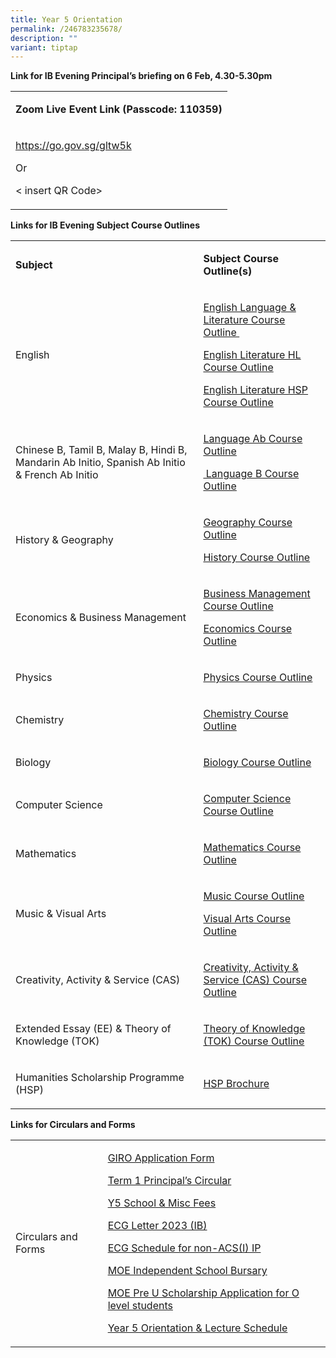 ```yaml
---
title: Year 5 Orientation
permalink: /246783235678/
description: ""
variant: tiptap
---
```

<p><strong>Link for IB Evening Principal’s briefing&nbsp;on 6 Feb, 4.30-5.30pm</strong>
</p>
<p></p>
<table>
    <tbody>
        <tr>
            <td rowspan="1" colspan="1">
                <p><strong>Zoom Live Event Link (Passcode: 110359)</strong>
                </p>
            </td>
        </tr>
        <tr>
            <td rowspan="1" colspan="1">
                <p><a href="https://go.gov.sg/gltw5k" rel="noopener noreferrer nofollow" target="_blank">https://go.gov.sg/gltw5k</a>
                </p>
                <p>Or</p>
                <p>&lt; insert QR Code&gt;</p>
            </td>
        </tr>
    </tbody>
</table>
<p></p>
<p><strong>Links for IB Evening Subject Course Outlines</strong>
</p>
<p></p>
<table>
    <tbody>
        <tr>
            <td rowspan="1" colspan="1">
                <p><strong>Subject</strong>
                </p>
            </td>
            <td rowspan="1" colspan="1">
                <p><strong>Subject Course Outline(s)</strong>
                </p>
            </td>
        </tr>
        <tr>
            <td rowspan="1" colspan="1">
                <p>English</p>
            </td>
            <td rowspan="1" colspan="1">
                <p><a href="https://www-acsindep-moe-edu-sg-admin.cwp.sg/wp-content/uploads/2023/01/Group-1-English-Language-Literature-Course-Outline-2023.pdf" rel="noopener noreferrer nofollow" target="_blank">English Language &amp; Literature Course Outline&nbsp;</a>
                </p>
                <p><a href="https://www-acsindep-moe-edu-sg-admin.cwp.sg/wp-content/uploads/2023/01/Group-1-English-Literature-HL-Course-Outline-2023.pdf" rel="noopener noreferrer nofollow" target="_blank">English Literature HL Course Outline</a>
                </p>
                <p><a href="https://www-acsindep-moe-edu-sg-admin.cwp.sg/wp-content/uploads/2023/01/Group-1-English-Literature-HSP-Course-Outline-2023.pdf" rel="noopener noreferrer nofollow" target="_blank">English Literature HSP Course Outline</a>
                </p>
            </td>
        </tr>
        <tr>
            <td rowspan="1" colspan="1">
                <p>Chinese B, Tamil B, Malay B, Hindi B, Mandarin Ab Initio, Spanish Ab Initio
                    &amp; French Ab Initio</p>
            </td>
            <td rowspan="1" colspan="1">
                <p><a href="https://www-acsindep-moe-edu-sg-admin.cwp.sg/wp-content/uploads/2023/01/Group-2-Language-Ab-Course-Outline-2023.pdf" rel="noopener noreferrer nofollow" target="_blank">Language Ab Course Outline</a>
                </p>
                <p><a href="https://www-acsindep-moe-edu-sg-admin.cwp.sg/wp-content/uploads/2023/01/Group-2-Language-B-Course-Outline-2023.pdf" rel="noopener noreferrer nofollow" target="_blank">&nbsp;Language B Course Outline</a>
                </p>
            </td>
        </tr>
        <tr>
            <td rowspan="1" colspan="1">
                <p>History &amp; Geography</p>
            </td>
            <td rowspan="1" colspan="1">
                <p><a href="https://www-acsindep-moe-edu-sg-admin.cwp.sg/wp-content/uploads/2023/01/Group-3-Geography-Course-Outline-2023.pdf" rel="noopener noreferrer nofollow" target="_blank">Geography Course Outline</a>
                </p>
                <p><a href="https://www-acsindep-moe-edu-sg-admin.cwp.sg/wp-content/uploads/2023/01/Group-3-History-Course-Outline-2023.pdf" rel="noopener noreferrer nofollow" target="_blank">History Course Outline</a>
                </p>
            </td>
        </tr>
        <tr>
            <td rowspan="1" colspan="1">
                <p>Economics &amp; Business Management</p>
            </td>
            <td rowspan="1" colspan="1">
                <p><a href="https://www-acsindep-moe-edu-sg-admin.cwp.sg/wp-content/uploads/2023/01/Group-3-Business-Management-Course-Outline-2023.pdf" rel="noopener noreferrer nofollow" target="_blank">Business Management Course Outline</a>
                </p>
                <p><a href="https://www-acsindep-moe-edu-sg-admin.cwp.sg/wp-content/uploads/2023/01/Group-3-Economics-Course-Outline-2023.pdf" rel="noopener noreferrer nofollow" target="_blank">Economics Course Outline</a>
                </p>
            </td>
        </tr>
        <tr>
            <td rowspan="1" colspan="1">
                <p>Physics</p>
            </td>
            <td rowspan="1" colspan="1">
                <p><a href="https://www-acsindep-moe-edu-sg-admin.cwp.sg/wp-content/uploads/2023/01/Group-4-Physics-Course-Outline-2023.pdf" rel="noopener noreferrer nofollow" target="_blank">Physics Course Outline</a>
                </p>
            </td>
        </tr>
        <tr>
            <td rowspan="1" colspan="1">
                <p>Chemistry</p>
            </td>
            <td rowspan="1" colspan="1">
                <p><a href="https://www-acsindep-moe-edu-sg-admin.cwp.sg/wp-content/uploads/2023/01/Group-4-Chemistry-Course-Outline-2023.pdf" rel="noopener noreferrer nofollow" target="_blank">Chemistry Course Outline</a>
                </p>
            </td>
        </tr>
        <tr>
            <td rowspan="1" colspan="1">
                <p>Biology</p>
            </td>
            <td rowspan="1" colspan="1">
                <p><a href="https://www-acsindep-moe-edu-sg-admin.cwp.sg/wp-content/uploads/2023/01/Group-4-Biology-Course-Outline-2023.pdf" rel="noopener noreferrer nofollow" target="_blank">Biology Course Outline</a>
                </p>
            </td>
        </tr>
        <tr>
            <td rowspan="1" colspan="1">
                <p>Computer Science</p>
            </td>
            <td rowspan="1" colspan="1">
                <p><a href="https://www-acsindep-moe-edu-sg-admin.cwp.sg/wp-content/uploads/2023/01/Group-4-Computer-Science-Course-Outline-2023.pdf" rel="noopener noreferrer nofollow" target="_blank">Computer Science Course Outline</a>
                </p>
            </td>
        </tr>
        <tr>
            <td rowspan="1" colspan="1">
                <p>Mathematics</p>
            </td>
            <td rowspan="1" colspan="1">
                <p><a href="https://www-acsindep-moe-edu-sg-admin.cwp.sg/wp-content/uploads/2023/01/Group-5-Mathematics-Course-Outline-2023.pdf" rel="noopener noreferrer nofollow" target="_blank">Mathematics Course Outline</a>
                </p>
            </td>
        </tr>
        <tr>
            <td rowspan="1" colspan="1">
                <p>Music &amp; Visual Arts</p>
            </td>
            <td rowspan="1" colspan="1">
                <p><a href="https://www-acsindep-moe-edu-sg-admin.cwp.sg/wp-content/uploads/2023/01/Group-6-Music-Course-Outline-2023.pdf" rel="noopener noreferrer nofollow" target="_blank">Music Course Outline</a>
                </p>
                <p><a href="https://www-acsindep-moe-edu-sg-admin.cwp.sg/wp-content/uploads/2023/01/Group-6-Visual-Arts-Course-Outline-2023.pdf" rel="noopener noreferrer nofollow" target="_blank">Visual Arts Course Outline</a>
                </p>
            </td>
        </tr>
        <tr>
            <td rowspan="1" colspan="1">
                <p>Creativity, Activity &amp; Service (CAS)</p>
            </td>
            <td rowspan="1" colspan="1">
                <p><a href="https://www-acsindep-moe-edu-sg-admin.cwp.sg/wp-content/uploads/2023/01/IB-Core-CAS-Course-Outline-2023.pdf" rel="noopener noreferrer nofollow" target="_blank">Creativity, Activity &amp; Service (CAS) Course Outline</a>
                </p>
            </td>
        </tr>
        <tr>
            <td rowspan="1" colspan="1">
                <p>Extended Essay (EE) &amp; Theory of Knowledge (TOK)</p>
            </td>
            <td rowspan="1" colspan="1">
                <p><a href="https://www-acsindep-moe-edu-sg-admin.cwp.sg/wp-content/uploads/2023/01/IB-Core-TOK-Course-Outline-2023.pdf" rel="noopener noreferrer nofollow" target="_blank">Theory of Knowledge (TOK) Course Outline</a>
                </p>
            </td>
        </tr>
        <tr>
            <td rowspan="1" colspan="1">
                <p>Humanities Scholarship Programme (HSP)</p>
            </td>
            <td rowspan="1" colspan="1">
                <p><a href="https://www-acsindep-moe-edu-sg-admin.cwp.sg/wp-content/uploads/2023/01/HSP-Brochure-2023.pdf" rel="noopener noreferrer nofollow" target="_blank">HSP Brochure</a>
                </p>
            </td>
        </tr>
    </tbody>
</table>
<p><strong>Links for Circulars and Forms</strong>
</p>
<table>
    <tbody>
        <tr>
            <td rowspan="1" colspan="1">
                <p>Circulars and Forms</p>
            </td>
            <td rowspan="1" colspan="1">
                <p><a href="https://www-acsindep-moe-edu-sg-admin.cwp.sg/wp-content/uploads/2023/01/2023-GIRO-Application-Form.pdf" rel="noopener noreferrer nofollow" target="_blank">GIRO Application Form</a>
                </p>
                <p><a href="https://www-acsindep-moe-edu-sg-admin.cwp.sg/wp-content/uploads/2023/01/2023-Term-1-Principals-Circular.pdf" rel="noopener noreferrer nofollow" target="_blank">Term 1 Principal’s Circular</a>
                </p>
                <p><a href="https://www-acsindep-moe-edu-sg-admin.cwp.sg/wp-content/uploads/2023/01/2023-Year-5-School-Misc-Fees-Updated-.pdf" rel="noopener noreferrer nofollow" target="_blank">Y5 School &amp; Misc Fees</a>
                </p>
                <p><a href="https://www-acsindep-moe-edu-sg-admin.cwp.sg/wp-content/uploads/2023/01/ECG-Letter-2023-IB.pdf" rel="noopener noreferrer nofollow" target="_blank">ECG Letter 2023 (IB)</a>
                </p>
                <p><a href="https://www-acsindep-moe-edu-sg-admin.cwp.sg/wp-content/uploads/2023/01/ECG-Schedule-for-non-ACSI-IP.pdf" rel="noopener noreferrer nofollow" target="_blank">ECG Schedule for non-ACS(I) IP</a>
                </p>
                <p><a href="https://www-acsindep-moe-edu-sg-admin.cwp.sg/wp-content/uploads/2023/01/MOE-Independent-School-Bursary-2023.pdf" rel="noopener noreferrer nofollow" target="_blank">MOE Independent School Bursary</a>
                </p>
                <p><a href="https://www-acsindep-moe-edu-sg-admin.cwp.sg/wp-content/uploads/2023/01/MOE-Pre-U-Scholarship-Application-for-O-level-students-2023.pdf" rel="noopener noreferrer nofollow" target="_blank">MOE Pre U Scholarship Application for O level students</a>
                </p>
                <p><a href="https://www-acsindep-moe-edu-sg-admin.cwp.sg/wp-content/uploads/2023/01/Year-5-Orientation-Lecture-Schedule-2023-Stdn.pdf" rel="noopener noreferrer nofollow" target="_blank">Year 5 Orientation &amp; Lecture Schedule</a>
                </p>
            </td>
        </tr>
    </tbody>
</table>
<p></p>